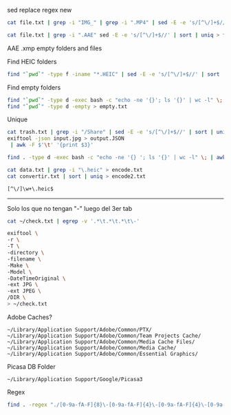 
sed replace regex new
```bash
cat file.txt | grep -i "IMG_" | grep -i ".MP4" | sed -E -e 's/[^\/]+$//' | sort | uniq > videos.txt
```

```bash
cat file.txt | grep -i ".AAE" sed -E -e 's/[^\/]+$//' | sort | uniq > trash.txt
```
AAE
.xmp
empty folders and files


Find HEIC folders
```bash
find "`pwd`" -type f -iname "*.HEIC" | sed -E -e 's/[^\/]+$//' | sort | uniq > heic2.txt
```

Find empty folders
```bash
find "`pwd`" -type d -exec bash -c "echo -ne '{}'; ls '{}' | wc -l" \; | awk '$NF==0' > empty.txt
find "`pwd`" -type d -empty > empty.txt
```

Unique
```bash
cat trash.txt | grep -i "/Share" | sed -E -e 's/[^\/]+$//' | sort | uniq > delete.txt
exiftool -json input.jpg > output.JSON
 | awk -F $'\t' '{print $3}'
```

```bash
find . -type d -exec bash -c "echo -ne '{} '; ls '{}' | wc -l" \; | awk '$NF==0'
```
```bash
cat data.txt | grep -i "\.heic" > encode.txt
cat convertir.txt | sort | uniq > encode2.txt 
```
```bash
[^\/]\w+\.heic$
```
---

Solo los que no tengan "-" luego del 3er tab
```bash
cat ~/check.txt | egrep -v '.*\t.*\t.*\t\-'
```

```bash
exiftool \
-r \
-T \
-directory \
-filename \
-Make \
-Model \
-DateTimeOriginal \
-ext JPG \
-ext JPEG \
/DIR \
> ~/check.txt
```


Adobe Caches?
```
~/Library/Application Support/Adobe/Common/PTX/
~/Library/Application Support/Adobe/Common/Team Projects Cache/
~/Library/Application Support/Adobe/Common/Media Cache Files/
~/Library/Application Support/Adobe/Common/Media Cache/
~/Library/Application Support/Adobe/Common/Essential Graphics/
```

Picasa DB Folder
```
~/Library/Application Support/Google/Picasa3
```

Regex
```bash
find . -regex "./[0-9a-fA-F]{8}\-[0-9a-fA-F]{4}\-[0-9a-fA-F]{4}\-[0-9a-fA-F]{4}\-[0-9a-fA-F]{12}\.jpe?g"
```



